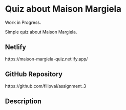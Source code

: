<h1>Quiz about Maison Margiela</h1>
<p>Work in Progress.</p>
<p>Simple quiz about Maison Margiela.</p>
<h2>Netlify</h2>
https://maison-margiela-quiz.netlify.app/
<h2>GitHub Repository</h2>
https://github.com/filipval/assignment_3
<h2>Description</h2>
<p></p>
